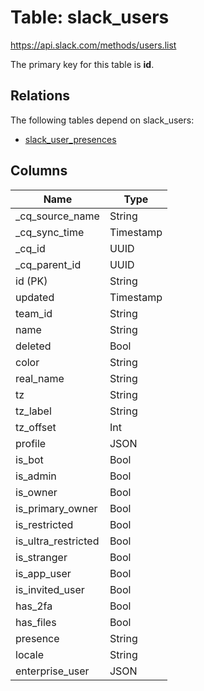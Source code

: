 # Table: slack_users

https://api.slack.com/methods/users.list

The primary key for this table is **id**.

## Relations

The following tables depend on slack_users:
  - [slack_user_presences](slack_user_presences.md)

## Columns

| Name          | Type          |
| ------------- | ------------- |
|_cq_source_name|String|
|_cq_sync_time|Timestamp|
|_cq_id|UUID|
|_cq_parent_id|UUID|
|id (PK)|String|
|updated|Timestamp|
|team_id|String|
|name|String|
|deleted|Bool|
|color|String|
|real_name|String|
|tz|String|
|tz_label|String|
|tz_offset|Int|
|profile|JSON|
|is_bot|Bool|
|is_admin|Bool|
|is_owner|Bool|
|is_primary_owner|Bool|
|is_restricted|Bool|
|is_ultra_restricted|Bool|
|is_stranger|Bool|
|is_app_user|Bool|
|is_invited_user|Bool|
|has_2fa|Bool|
|has_files|Bool|
|presence|String|
|locale|String|
|enterprise_user|JSON|
